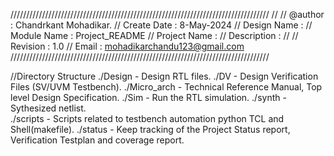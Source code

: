 //////////////////////////////////////////////////////////////////////////////////
//
// @author	: Chandrkant Mohadikar.
// Create Date  : 8-May-2024
// Design Name	: 
// Module Name	: Project_README
// Project Name : 
// Description	: 
//
// Revision	: 1.0
// Email   	: mohadikarchandu123@gmail.com
//////////////////////////////////////////////////////////////////////////////////



//Directory Structure
./Design  	- Design RTL files.
./DV      	- Design Verification Files (SV/UVM Testbench).
./Micro_arch 	- Technical Reference Manual, Top level Design Specification.
./Sim		- Run the RTL simulation.
./synth		- Sythesized netlist.  
./scripts 	- Scripts related to testbench automation python TCL and Shell(makefile).
./status  	- Keep tracking of the Project Status report, Verification Testplan and coverage report.
